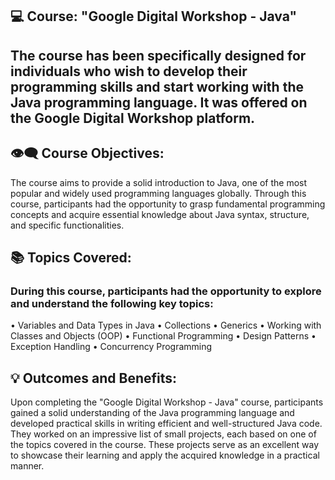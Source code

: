 ## 💻 Course: "Google Digital Workshop - Java"
The course has been specifically designed for individuals who wish to develop their programming skills and start working with the Java programming language. It was offered on the Google Digital Workshop platform.
--------------------------------------------------------------------------------------------

## 👁️‍🗨️   Course Objectives:

The course aims to provide a solid introduction to Java, one of the most popular and widely used programming languages globally. Through this course, participants had the opportunity to grasp fundamental programming concepts and acquire essential knowledge about Java syntax, structure, and specific functionalities.

## 📚   Topics Covered:

### During this course, participants had the opportunity to explore and understand the following key topics:
• Variables and Data Types in Java
• Collections
• Generics
• Working with Classes and Objects (OOP)
• Functional Programming
• Design Patterns
• Exception Handling
• Concurrency Programming


## 💡   Outcomes and Benefits:

Upon completing the "Google Digital Workshop - Java" course, participants gained a solid understanding of the Java programming language and developed practical skills in writing efficient and well-structured Java code. They worked on an impressive list of small projects, each based on one of the topics covered in the course. These projects serve as an excellent way to showcase their learning and apply the acquired knowledge in a practical manner.
